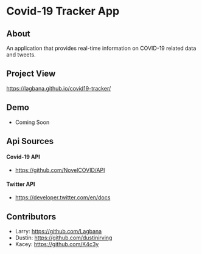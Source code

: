 # Covid-19 Tracker App


## About
An application that provides real-time information on COVID-19 related data and tweets.


## Project View
https://lagbana.github.io/covid19-tracker/ 

## Demo
- Coming Soon

## Api Sources

#### Covid-19 API
- https://github.com/NovelCOVID/API

#### Twitter API
- https://developer.twitter.com/en/docs 

## Contributors
- Larry: https://github.com/Lagbana
- Dustin: https://github.com/dustinirving
- Kacey: https://github.com/K4c3y


